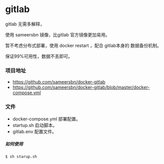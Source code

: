 # 	gitlab

gitlab 无需多解释，

使用 sameersbn 镜像，比gitlab 官方镜像更加易用。

暂不考虑分布式部署，使用 docker restart ，配合 gitlab本身的 数据备份机制。

保证99%可用性，数据不丢即可。

### 项目地址
- https://github.com/sameersbn/docker-gitlab
- https://github.com/sameersbn/docker-gitlab/blob/master/docker-compose.yml


### 文件
- docker-compose.yml 部署配置。
- startup.sh 启动脚本。
- gitlab.env 配置文件。

#####   如何使用 

    $ sh starup.sh
